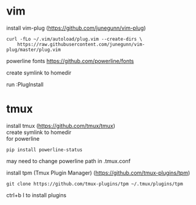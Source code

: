 vim
=====
install vim-plug (https://github.com/junegunn/vim-plug)
```
curl -fLo ~/.vim/autoload/plug.vim --create-dirs \
    https://raw.githubusercontent.com/junegunn/vim-plug/master/plug.vim
```
powerline fonts https://github.com/powerline/fonts  

create symlink to homedir  

run :PlugInstall

tmux
=====
install tmux (https://github.com/tmux/tmux)  
create symlink to homedir  
for powerline  
```
pip install powerline-status
```
may need to change powerline path in .tmux.conf  

install tpm (Tmux Plugin Manager) (https://github.com/tmux-plugins/tpm)  
```
git clone https://github.com/tmux-plugins/tpm ~/.tmux/plugins/tpm
```

ctrl+b I to install plugins  

